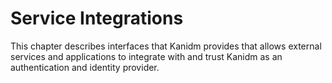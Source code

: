 # Service Integrations

This chapter describes interfaces that Kanidm provides that allows external services and
applications to integrate with and trust Kanidm as an authentication and identity provider.
